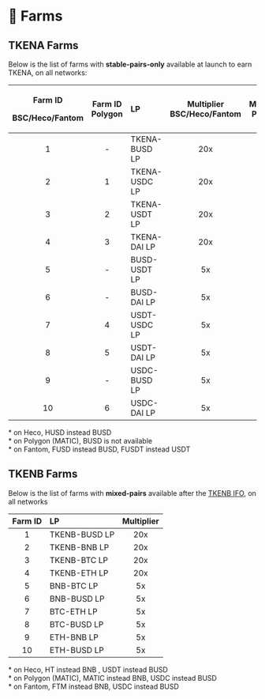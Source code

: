# 🚜 Farms

## TKENA Farms

Below is the list of farms with **stable-pairs-only** available at launch to earn TKENA, on all networks:

<table>
  <thead>
    <tr>
      <th style="text-align:center">
        <p>Farm ID</p>
        <p>BSC/Heco/Fantom</p>
      </th>
      <th style="text-align:center">Farm ID
        <br />Polygon</th>
      <th style="text-align:left">LP</th>
      <th style="text-align:center">Multiplier
        <br />BSC/Heco/Fantom</th>
      <th style="text-align:center">Multiplier
        <br />Polygon</th>
    </tr>
  </thead>
  <tbody>
    <tr>
      <td style="text-align:center">1</td>
      <td style="text-align:center">-</td>
      <td style="text-align:left">TKENA-BUSD LP</td>
      <td style="text-align:center">20x</td>
      <td style="text-align:center">-</td>
    </tr>
    <tr>
      <td style="text-align:center">2</td>
      <td style="text-align:center">1</td>
      <td style="text-align:left">TKENA-USDC LP</td>
      <td style="text-align:center">20x</td>
      <td style="text-align:center">27x</td>
    </tr>
    <tr>
      <td style="text-align:center">3</td>
      <td style="text-align:center">2</td>
      <td style="text-align:left">TKENA-USDT LP</td>
      <td style="text-align:center">20x</td>
      <td style="text-align:center">27x</td>
    </tr>
    <tr>
      <td style="text-align:center">4</td>
      <td style="text-align:center">3</td>
      <td style="text-align:left">TKENA-DAI LP</td>
      <td style="text-align:center">20x</td>
      <td style="text-align:center">27x</td>
    </tr>
    <tr>
      <td style="text-align:center">5</td>
      <td style="text-align:center">-</td>
      <td style="text-align:left">BUSD-USDT LP</td>
      <td style="text-align:center">5x</td>
      <td style="text-align:center">-</td>
    </tr>
    <tr>
      <td style="text-align:center">6</td>
      <td style="text-align:center">-</td>
      <td style="text-align:left">BUSD-DAI LP</td>
      <td style="text-align:center">5x</td>
      <td style="text-align:center">-</td>
    </tr>
    <tr>
      <td style="text-align:center">7</td>
      <td style="text-align:center">4</td>
      <td style="text-align:left">USDT-USDC LP</td>
      <td style="text-align:center">5x</td>
      <td style="text-align:center">10x</td>
    </tr>
    <tr>
      <td style="text-align:center">8</td>
      <td style="text-align:center">5</td>
      <td style="text-align:left">USDT-DAI LP</td>
      <td style="text-align:center">5x</td>
      <td style="text-align:center">10x</td>
    </tr>
    <tr>
      <td style="text-align:center">9</td>
      <td style="text-align:center">-</td>
      <td style="text-align:left">USDC-BUSD LP</td>
      <td style="text-align:center">5x</td>
      <td style="text-align:center">-</td>
    </tr>
    <tr>
      <td style="text-align:center">10</td>
      <td style="text-align:center">6</td>
      <td style="text-align:left">USDC-DAI LP</td>
      <td style="text-align:center">5x</td>
      <td style="text-align:center">10x</td>
    </tr>
  </tbody>
</table>

\* on Heco, HUSD instead BUSD  
\* on Polygon \(MATIC\), BUSD is not available  
\* on Fantom, FUSD instead BUSD, FUSDT instead USDT

## TKENB Farms

Below is the list of farms with **mixed-pairs** available after the [TKENB IFO](tkenb-ifo.md), on all networks

| Farm  ID | LP | Multiplier |
| :---: | :--- | :---: |
| 1 | TKENB-BUSD LP | 20x |
| 2 | TKENB-BNB LP | 20x |
| 3 | TKENB-BTC LP | 20x |
| 4 | TKENB-ETH LP | 20x |
| 5 | BNB-BTC LP | 5x |
| 6 | BNB-BUSD LP | 5x |
| 7 | BTC-ETH LP | 5x |
| 8 | BTC-BUSD LP | 5x |
| 9 | ETH-BNB LP | 5x |
| 10 | ETH-BUSD LP | 5x |

\* on Heco, HT instead BNB , USDT instead BUSD  
\* on Polygon \(MATIC\), MATIC instead BNB, USDC instead BUSD  
\* on Fantom, FTM instead BNB, USDC instead BUSD

